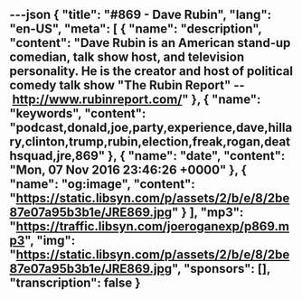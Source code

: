 ---json
{
  "title": "#869 - Dave Rubin",
  "lang": "en-US",
  "meta": [
    {
      "name": "description",
      "content": "Dave Rubin is an American stand-up comedian, talk show host, and television personality. He is the creator and host of political comedy talk show \"The Rubin Report\" -- http://www.rubinreport.com/"
    },
    {
      "name": "keywords",
      "content": "podcast,donald,joe,party,experience,dave,hillary,clinton,trump,rubin,election,freak,rogan,deathsquad,jre,869"
    },
    {
      "name": "date",
      "content": "Mon, 07 Nov 2016 23:46:26 +0000"
    },
    {
      "name": "og:image",
      "content": "https://static.libsyn.com/p/assets/2/b/e/8/2be87e07a95b3b1e/JRE869.jpg"
    }
  ],
  "mp3": "https://traffic.libsyn.com/joeroganexp/p869.mp3",
  "img": "https://static.libsyn.com/p/assets/2/b/e/8/2be87e07a95b3b1e/JRE869.jpg",
  "sponsors": [],
  "transcription": false
}
---
<episode-header />

<timemark seconds="0" />

<transcribe-call-to-action />

<episode-footer />